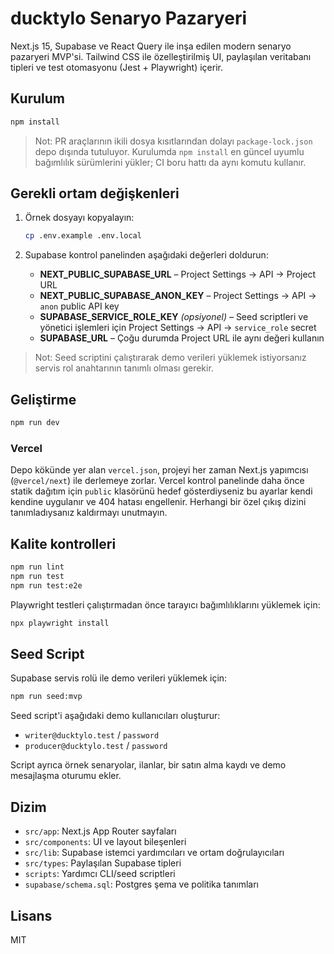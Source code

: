 # ducktylo Senaryo Pazaryeri

Next.js 15, Supabase ve React Query ile inşa edilen modern senaryo pazaryeri MVP'si. Tailwind CSS ile özelleştirilmiş UI, paylaşılan veritabanı tipleri ve test otomasyonu (Jest + Playwright) içerir.

## Kurulum

```bash
npm install
```

> Not: PR araçlarının ikili dosya kısıtlarından dolayı `package-lock.json` depo dışında tutuluyor. Kurulumda `npm install` en güncel
> uyumlu bağımlılık sürümlerini yükler; CI boru hattı da aynı komutu kullanır.

## Gerekli ortam değişkenleri

1. Örnek dosyayı kopyalayın:

   ```bash
   cp .env.example .env.local
   ```

2. Supabase kontrol panelinden aşağıdaki değerleri doldurun:

   - **NEXT_PUBLIC_SUPABASE_URL** – Project Settings → API → Project URL
   - **NEXT_PUBLIC_SUPABASE_ANON_KEY** – Project Settings → API → `anon` public API key
   - **SUPABASE_SERVICE_ROLE_KEY** *(opsiyonel)* – Seed scriptleri ve yönetici işlemleri için Project Settings → API → `service_role` secret
   - **SUPABASE_URL** – Çoğu durumda Project URL ile aynı değeri kullanın

> Not: Seed scriptini çalıştırarak demo verileri yüklemek istiyorsanız servis rol anahtarının tanımlı olması gerekir.

## Geliştirme

```bash
npm run dev
```

### Vercel

Depo kökünde yer alan `vercel.json`, projeyi her zaman Next.js yapımcısı (`@vercel/next`) ile derlemeye zorlar. Vercel kontrol panelinde daha önce statik dağıtım için `public` klasörünü hedef gösterdiyseniz bu ayarlar kendi kendine uygulanır ve 404 hatası engellenir. Herhangi bir özel çıkış dizini tanımladıysanız kaldırmayı unutmayın.

## Kalite kontrolleri

```bash
npm run lint
npm run test
npm run test:e2e
```

Playwright testleri çalıştırmadan önce tarayıcı bağımlılıklarını yüklemek için:

```bash
npx playwright install
```

## Seed Script

Supabase servis rolü ile demo verileri yüklemek için:

```bash
npm run seed:mvp
```

Seed script'i aşağıdaki demo kullanıcıları oluşturur:

- `writer@ducktylo.test` / `password`
- `producer@ducktylo.test` / `password`

Script ayrıca örnek senaryolar, ilanlar, bir satın alma kaydı ve demo mesajlaşma oturumu ekler.

## Dizim

- `src/app`: Next.js App Router sayfaları
- `src/components`: UI ve layout bileşenleri
- `src/lib`: Supabase istemci yardımcıları ve ortam doğrulayıcıları
- `src/types`: Paylaşılan Supabase tipleri
- `scripts`: Yardımcı CLI/seed scriptleri
- `supabase/schema.sql`: Postgres şema ve politika tanımları

## Lisans

MIT
